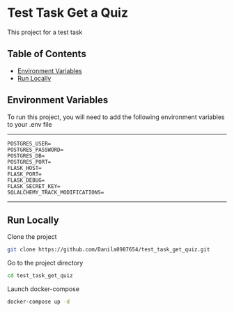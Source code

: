 # Test Task Get a Quiz
This project for a test task


## Table of Contents
- [Environment Variables](#environment-variables)
- [Run Locally](#run-locally)


## Environment Variables
To run this project, you will need to add the 
following environment variables 
to your .env file

***
    POSTGRES_USER=
    POSTGRES_PASSWORD=
    POSTGRES_DB=
    POSTGRES_PORT=
    FLASK_HOST=
    FLASK_PORT=
    FLASK_DEBUG=
    FLASK_SECRET_KEY=
    SQLALCHEMY_TRACK_MODIFICATIONS=
***


## Run Locally
Clone the project

```bash
git clone https://github.com/Danila0987654/test_task_get_quiz.git
```

Go to the project directory

```bash
cd test_task_get_quiz
```

Launch docker-compose

```bash
docker-compose up -d
```